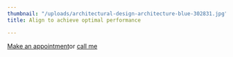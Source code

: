 ```yaml
---
thumbnail: "/uploads/architectural-design-architecture-blue-302831.jpg"
title: Align to achieve optimal performance

---
```

<a class="button" href="https://www.gorendezvous.com/homepage/111690" target="_blank">Make an appointment</a><span class="self_center">or <a href="tel:+14189559602">call me</a></span>